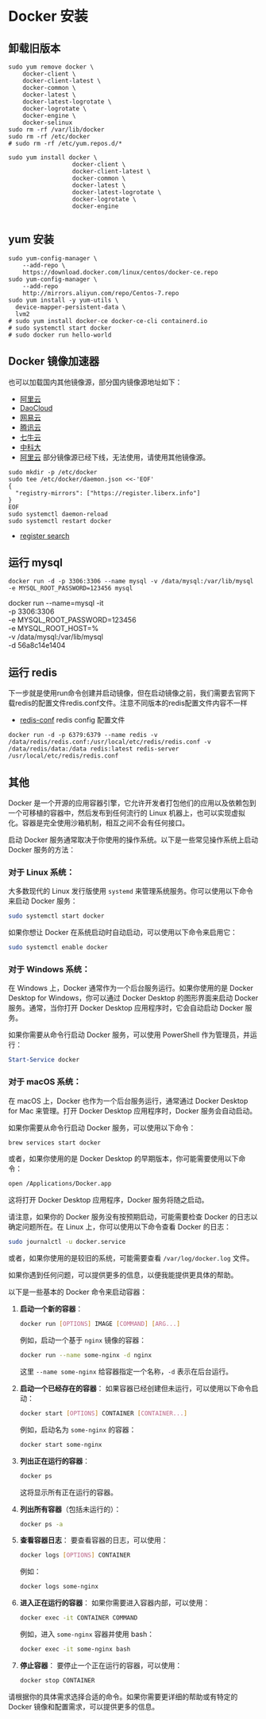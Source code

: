 # Docker 安装

## 卸载旧版本
``` shell
sudo yum remove docker \
    docker-client \
    docker-client-latest \
    docker-common \
    docker-latest \
    docker-latest-logrotate \
    docker-logrotate \
    docker-engine \
    docker-selinux
sudo rm -rf /var/lib/docker
sudo rm -rf /etc/docker
# sudo rm -rf /etc/yum.repos.d/*        

sudo yum install docker \
                  docker-client \
                  docker-client-latest \
                  docker-common \
                  docker-latest \
                  docker-latest-logrotate \
                  docker-logrotate \
                  docker-engine
                
```
## yum 安装
```shell
sudo yum-config-manager \
    --add-repo \
    https://download.docker.com/linux/centos/docker-ce.repo
sudo yum-config-manager \
    --add-repo
    http://mirrors.aliyun.com/repo/Centos-7.repo
sudo yum install -y yum-utils \
  device-mapper-persistent-data \
  lvm2
# sudo yum install docker-ce docker-ce-cli containerd.io
# sudo systemctl start docker
# sudo docker run hello-world
```

## Docker 镜像加速器 
也可以加载国内其他镜像源，部分国内镜像源地址如下：
- [阿里云](https://cr.console.aliyun.com/cn-hangzhou/instances/mirrors)
- [DaoCloud](https://www.daocloud.io/mirror#accelerator-doc)
- [网易云](https://hub-mirror.c.163.com)
- [腾讯云](https://cloud.tencent.com/document/product/457/9107)
- [七牛云](https://kcrm.ksserver.cn:8443/#/image-repo)
- [中科大](https://mirrors.ustc.edu.cn/help/dockerhub.html)
- [阿里云](https://www.aliyun.com/product/acr?source=5176.11533457&userCode=8lx5zmtu)
部分镜像源已经下线，无法使用，请使用其他镜像源。

```shell
sudo mkdir -p /etc/docker
sudo tee /etc/docker/daemon.json <<-'EOF'
{
  "registry-mirrors": ["https://register.liberx.info"]
}
EOF
sudo systemctl daemon-reload
sudo systemctl restart docker
```

- [register search](https://register.liberx.info/)


## 运行 mysql
```shell
docker run -d -p 3306:3306 --name mysql -v /data/mysql:/var/lib/mysql -e MYSQL_ROOT_PASSWORD=123456 mysql
```

docker run --name=mysql -it  \
-p 3306:3306  \
-e MYSQL_ROOT_PASSWORD=123456  \
-e MYSQL_ROOT_HOST=%  \
-v /data/mysql:/var/lib/mysql  \
-d 56a8c14e1404

## 运行 redis
下一步就是使用run命令创建并启动镜像，但在启动镜像之前，我们需要去官网下载redis的配置文件redis.conf文件。注意不同版本的redis配置文件内容不一样
- [redis-conf](https://redis.io/docs/latest/operate/oss_and_stack/management/config/) redis config 配置文件
```shell
docker run -d -p 6379:6379 --name redis -v /data/redis/redis.conf:/usr/local/etc/redis/redis.conf -v /data/redis/data:/data redis:latest redis-server /usr/local/etc/redis/redis.conf
```













## 其他

Docker 是一个开源的应用容器引擎，它允许开发者打包他们的应用以及依赖包到一个可移植的容器中，然后发布到任何流行的 Linux 机器上，也可以实现虚拟化。容器是完全使用沙箱机制，相互之间不会有任何接口。

启动 Docker 服务通常取决于你使用的操作系统。以下是一些常见操作系统上启动 Docker 服务的方法：

### 对于 Linux 系统：

大多数现代的 Linux 发行版使用 `systemd` 来管理系统服务。你可以使用以下命令来启动 Docker 服务：

```bash
sudo systemctl start docker
```

如果你想让 Docker 在系统启动时自动启动，可以使用以下命令来启用它：

```bash
sudo systemctl enable docker
```

### 对于 Windows 系统：

在 Windows 上，Docker 通常作为一个后台服务运行。如果你使用的是 Docker Desktop for Windows，你可以通过 Docker Desktop 的图形界面来启动 Docker 服务。通常，当你打开 Docker Desktop 应用程序时，它会自动启动 Docker 服务。

如果你需要从命令行启动 Docker 服务，可以使用 PowerShell 作为管理员，并运行：

```powershell
Start-Service docker
```

### 对于 macOS 系统：

在 macOS 上，Docker 也作为一个后台服务运行，通常通过 Docker Desktop for Mac 来管理。打开 Docker Desktop 应用程序时，Docker 服务会自动启动。

如果你需要从命令行启动 Docker 服务，可以使用以下命令：

```bash
brew services start docker
```

或者，如果你使用的是 Docker Desktop 的早期版本，你可能需要使用以下命令：

```bash
open /Applications/Docker.app
```

这将打开 Docker Desktop 应用程序，Docker 服务将随之启动。

请注意，如果你的 Docker 服务没有按预期启动，可能需要检查 Docker 的日志以确定问题所在。在 Linux 上，你可以使用以下命令查看 Docker 的日志：

```bash
sudo journalctl -u docker.service
```

或者，如果你使用的是较旧的系统，可能需要查看 `/var/log/docker.log` 文件。

如果你遇到任何问题，可以提供更多的信息，以便我能提供更具体的帮助。


以下是一些基本的 Docker 命令来启动容器：

1. **启动一个新的容器**：
   ```bash
   docker run [OPTIONS] IMAGE [COMMAND] [ARG...]
   ```
   例如，启动一个基于 `nginx` 镜像的容器：
   ```bash
   docker run --name some-nginx -d nginx
   ```
   这里 `--name some-nginx` 给容器指定一个名称，`-d` 表示在后台运行。

2. **启动一个已经存在的容器**：
   如果容器已经创建但未运行，可以使用以下命令启动：
   ```bash
   docker start [OPTIONS] CONTAINER [CONTAINER...]
   ```
   例如，启动名为 `some-nginx` 的容器：
   ```bash
   docker start some-nginx
   ```

3. **列出正在运行的容器**：
   ```bash
   docker ps
   ```
   这将显示所有正在运行的容器。

4. **列出所有容器**（包括未运行的）：
   ```bash
   docker ps -a
   ```

5. **查看容器日志**：
   要查看容器的日志，可以使用：
   ```bash
   docker logs [OPTIONS] CONTAINER
   ```
   例如：
   ```bash
   docker logs some-nginx
   ```

6. **进入正在运行的容器**：
   如果你需要进入容器内部，可以使用：
   ```bash
   docker exec -it CONTAINER COMMAND
   ```
   例如，进入 `some-nginx` 容器并使用 bash：
   ```bash
   docker exec -it some-nginx bash
   ```

7. **停止容器**：
   要停止一个正在运行的容器，可以使用：
   ```bash
   docker stop CONTAINER
   ```

请根据你的具体需求选择合适的命令。如果你需要更详细的帮助或有特定的 Docker 镜像和配置需求，可以提供更多的信息。
